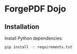 # ForgePDF Dojo

## Installation

Install Python dependencies:

```bash
pip install -r requirements.txt
```

